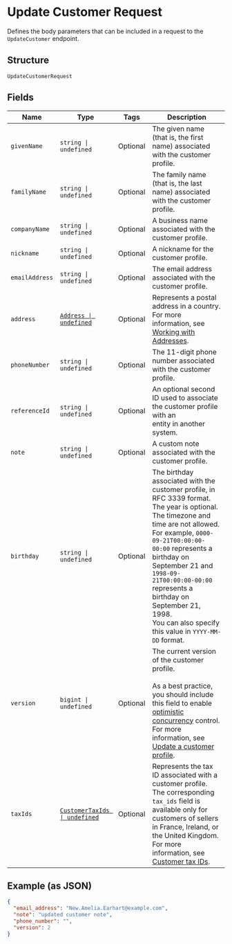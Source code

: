 
# Update Customer Request

Defines the body parameters that can be included in a request to the
`UpdateCustomer` endpoint.

## Structure

`UpdateCustomerRequest`

## Fields

| Name | Type | Tags | Description |
|  --- | --- | --- | --- |
| `givenName` | `string \| undefined` | Optional | The given name (that is, the first name) associated with the customer profile. |
| `familyName` | `string \| undefined` | Optional | The family name (that is, the last name) associated with the customer profile. |
| `companyName` | `string \| undefined` | Optional | A business name associated with the customer profile. |
| `nickname` | `string \| undefined` | Optional | A nickname for the customer profile. |
| `emailAddress` | `string \| undefined` | Optional | The email address associated with the customer profile. |
| `address` | [`Address \| undefined`](/doc/models/address.md) | Optional | Represents a postal address in a country.<br>For more information, see [Working with Addresses](https://developer.squareup.com/docs/build-basics/working-with-addresses). |
| `phoneNumber` | `string \| undefined` | Optional | The 11-digit phone number associated with the customer profile. |
| `referenceId` | `string \| undefined` | Optional | An optional second ID used to associate the customer profile with an<br>entity in another system. |
| `note` | `string \| undefined` | Optional | A custom note associated with the customer profile. |
| `birthday` | `string \| undefined` | Optional | The birthday associated with the customer profile, in RFC 3339 format. The year is optional. The timezone and time are not allowed.<br>For example, `0000-09-21T00:00:00-00:00` represents a birthday on September 21 and `1998-09-21T00:00:00-00:00` represents a birthday on September 21, 1998.<br>You can also specify this value in `YYYY-MM-DD` format. |
| `version` | `bigint \| undefined` | Optional | The current version of the customer profile.<br><br>As a best practice, you should include this field to enable [optimistic concurrency](https://developer.squareup.com/docs/working-with-apis/optimistic-concurrency) control. For more information, see [Update a customer profile](https://developer.squareup.com/docs/customers-api/use-the-api/keep-records#update-a-customer-profile). |
| `taxIds` | [`CustomerTaxIds \| undefined`](/doc/models/customer-tax-ids.md) | Optional | Represents the tax ID associated with a customer profile. The corresponding `tax_ids` field is available only for customers of sellers in France, Ireland, or the United Kingdom.<br>For more information, see [Customer tax IDs](https://developer.squareup.com/docs/customers-api/what-it-does#customer-tax-ids). |

## Example (as JSON)

```json
{
  "email_address": "New.Amelia.Earhart@example.com",
  "note": "updated customer note",
  "phone_number": "",
  "version": 2
}
```

